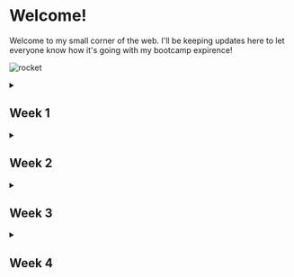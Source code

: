 <h1>Welcome!</h1>

Welcome to my small corner of the web. I'll be keeping updates here to let everyone know
how it's going with my bootcamp expirence!

![rocket](https://github.com/Sparkseric90/Sparkseric90.github.io/blob/main/img/rocket.gif)

<details>
  <summary><h2>Week 1</h2></summary>
  <br>
Its been a boots on the ground type of week. Monday we had our orientation to get the layout of how our next few weeks will be.

I started the week like a sponge and tried to soak up as much as I could with the exercises that was provided to us. I've watched many videos, and read a **ton** of articles and tutorials along the way to get a grasp on things. I wasn't nervous starting this journey but knew it would be a tough trying to grasp new things so fast.

Im slowly adapting myself to this. It'll take sometime to be completley comfortable, but i'm making my way down this long road slowly but surely.

![road](https://github.com/Sparkseric90/Sparkseric90.github.io/blob/main/img/download.jpeg)

I've struggled with learning Git, and all of the terminal commands that go along with it. I'm constantly refering to [Git Cheat Sheet](https://training.github.com/downloads/github-git-cheat-sheet.pdf) but i'm getting a grasp on it, the more that I use it.

![git](https://github.com/Sparkseric90/Sparkseric90.github.io/blob/main/img/18133.png)

I'm super excited to further my skills next week. I can see myself getting comfortable doing this the more that I do it. It's been super hard to figure out how to fail, but i'm getting more comfortable with it!

My Goals for the weekend:
* Practice terminal to build muscle memory!
* Use the Dev branch for my projects and get in the norm  of using it!
</details>

<details>
<summary><h2>Week 2</h2></summary>
<br>
Wow week 2 has been insane! I personally feel like this week went by super quick! I've wrote simple <strong>HTML</strong> lines in the past, but this week was a real treat! Along with <strong>HTML</strong> I got to look at <strong>CSS</strong> for the first time since the MySpace days! Yeah, its been that long. Who am I kidding though? We all wish that simple social media platform would come back so we could show everyone how great we'll be after bootcamp at writing CSS.

![myspace](https://github.com/Sparkseric90/Sparkseric90.github.io/blob/main/img/myspace.jpg)

I've learned alot by using pseudocode to help myself to layout my projects and get an idea of how things are going to work! I look forward to using this process more as my journey in bootcamp progress's.

![yoda](https://github.com/Sparkseric90/Sparkseric90.github.io/blob/main/img/yoda.jpeg)

My biggest blockers this week has been the simplest mistakes. Between making grammar errors and using single and double quotes on the same code. I'm finally starting to get the hang of making my code look great!

![nowork](https://github.com/Sparkseric90/Sparkseric90.github.io/blob/main/img/nowork.png)

As i'm coming towards the end of this weeks blog post and I've looked ahead to next week's work. I'm excited to start learning JavaScript. It's been something I've always looked at and wondered to myself "How does that work". Well the beauty is this, i'm finally getting to learn this!

![java](https://github.com/Sparkseric90/Sparkseric90.github.io/blob/main/img/java.png)

</details>

<details>
<summary><h2>Week 3</h2></summary>
<br>

**Html** provides us with the structure we need for our webpages. It helps us layout out exactly what we need to make our websites basic functions work. **CSS** takes that structure a step further and helps us size those sites to fit our phones, laptops, or desktops. It also takes and makes our sites look fancy with all the colors and the ability to apply custom backgrounds. **Java** takes and adds all the fancy features that we all love to our sites. It makes our pages easier to interact with. It also makes our sites able to complete complex functions.

![buildingblock](https://github.com/Sparkseric90/Sparkseric90.github.io/blob/main/img/buildingblock.png)

I've re-wrote this section a few times. At first I had a difficult time trying to understand what the question was 
>"What are some objects that your blog incorporates?" 

But after making some changes to pseudo code I realized what it was asking of me. I've used pseudo code to plan out this blog. Wither it be for planning for pictures and how to place them, what quotes to include, or what links to post.

![markdown](https://github.com/Sparkseric90/Sparkseric90.github.io/blob/main/img/markdown.png)

Pseudo code has taught me alot this week. The most important lesson was that not all Pseudo code is the same. Not everyone's will look the same as mine. It's still hard trying to plan something out before I jump into it, but its helping me get a grasp on things as I progress.

![ryan](https://github.com/Sparkseric90/Sparkseric90.github.io/blob/main/img/ryan.gif)
</details>


<details>
<summary><h2>Week 4</h2></summary>
<br>

The **first** week was overwhelming. Learning all the Git commands and Terminal commands. Making notes and repeating things really helped me get a quick grip on this. I've struggled with asking for help on things. I've always been the one to try to help others but never wanted to ask for help myself. Fail, fail, and Fail! Also another personal weakness but i'm getting through that and becoming a better programmer for it!

The **second** week was the quickest week out of the 4 weeks of pre-work. I had previously worked with HTML and CSS very little so I had a little understanding of how they worked together. It was interesting to learn all the new things I could do with CSS to stylize everything on my HTML pages.

The **third** week at the time was the hardest for me. I have a hard time planning my stuff out and I'm having to learn to do so. I've found out that if I make a digital drawing of my project and include code I think that would work, really helps myself better. It's just new habit's  and muscle memories that needs to be programmed within myself LOL.

The **fourth** week. WOW! is all I can say. This was Javascript week. I had never really studied JS or looked into it. I knew it was full of math equations and that really had me worried. I've always thought i've been horrible at math and let it get in my head quite a bit. I let the thinking of me being horrible at math slow me down. I've had to read materials more, and venture out and find more materials to explain things better. My countdown clock project was a slight accomplishment for me being able to convert milliseconds into hours, mins, and seconds.

I'm really looking forward to the next few months of in person learning. It's were im the most comfortable and in my element I feel. I'm a hands on person and love the social interaction that comes with it. So heres to the next few weeks!

![cheers](https://github.com/Sparkseric90/Sparkseric90.github.io/blob/main/img/cheers.gif)

</details>
